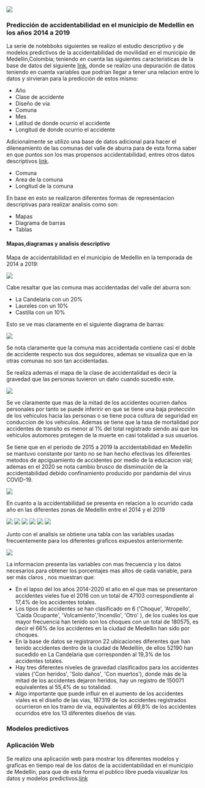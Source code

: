 ![](https://unal.edu.co/typo3conf/ext/unal_skin_default/Resources/Public/images/escudoUnal_black.png)
### Predicción de accidentabilidad en el municipio de Medellin en los años 2014 a 2019

La serie de notebboks siguientes se realizo el estudio descriptivo y de modelos predictivos de la accidentabilidad de movilidad en el municipio de Medellin,Colombia; teniendo en cuenta las siguientes caracteristicas de la base de datos del siguiente [link](http://medata.gov.co/dataset/incidentes-viales), donde se realizo una depuración de datos teniendo en cuenta variables que podrian llegar a tener una relacion entre lo datos y sirvieran para la predicción de estos mismo:

- Año 
- Clase de accidente
- Diseño de via
- Comuna
- Mes
- Latitud de donde ocurrio el accidente
- Longitud de donde ocurrio el accidente

Adicionalmente se utilizo una base de datos adicional para hacer el dileneamiento de las comunas del valle de aburra para de esta forma saber en que puntos son los mas propensos accidentabilidad, entres otros datos descriptivos [link](https://geomedellin-m-medellin.opendata.arcgis.com/datasets/l%C3%ADmite-catastral-de-comunas-y-corregimientos/explore?location=6.268500%2C-75.596100%2C12.09). 

- Comuna
- Area de la comuna
- Longitud de la comuna

En base en esto se realizaron diferentes formas de representacion descriptivas para realizar analisis como son:
- Mapas
- Diagrama de barras 
- Tablas

#### Mapas,diagramas y analisis descriptivo 

Mapa de accidentabilidad en el municipio de Medellin en la temporada de 2014 a 2019:

![](https://github.com/Universidad-Nacional-TAE/Primer-trabajo-TAE/blob/main/Images/MapaMedellinComunas.png)

Cabe resaltar que las comuna mas accidentadas del valle del aburra son:
 - La Candelaria con un 20%
 - Laureles con un 10%
 - Castilla con un 10%
 
 Esto se ve mas claramente en el siguiente diagrama de barras:
 
 ![](https://github.com/Universidad-Nacional-TAE/Primer-trabajo-TAE/blob/main/Images/NumeroAccidentesMedellin.png)
 
 Se nota claramente que la comuna mas accidentada contiene casi el doble de accidente respecto sus dos seguidores, ademas se visualiza que en la otras comunas no son tan accidentadas.
 
 Se realiza ademas el mapa de la clase de accidentalidad es decir la gravedad que las personas tuvieron un daño cuando sucedio este.
 
 ![](https://github.com/Universidad-Nacional-TAE/Primer-trabajo-TAE/blob/main/Images/ClaseAccidentalidadMedellin.png)
 
 Se ve claramente que mas de la mitad de los accidentes ocurren daños personales por tanto se puede inferirir en que se tiene una baja protección de los vehiculos hacia las personas o se tiene poca cultura de seguridad en conduccion de los vehiculos. Ademas se tiene que la tasa de mortalidad por accidentes de transito es menor al 1% del total registrado siendo asi que los vehiculos automores protegen de la muerte en casi totalidad a sus usuarios.
 
Se tiene que en el periodo de 2015 a 2019 la accidentabilidad en Medellin se mantuvo constante por tanto no se han hecho efectivas los diferentes metodos de apciguamiento de accidentes por medio de la educacion vial; ademas en el 2020 se nota cambio brusco de disminución de la accidentabilidad debido confinamiento producido por pandamia  del virus COVID-19.

![](https://github.com/Universidad-Nacional-TAE/Primer-trabajo-TAE/blob/main/Images/AccidentabilidadA%C3%B1o.png?raw=true)


En cuanto a la accidentabilidad se presenta en relacion a lo ocurrido cada año en las diferentes zonas de Medellin entre el 2014 y el 2019

![](https://github.com/Universidad-Nacional-TAE/Primer-trabajo-TAE/blob/main/Images/2014.jpeg)
![](https://github.com/Universidad-Nacional-TAE/Primer-trabajo-TAE/blob/main/Images/2015.jpeg)
![](https://github.com/Universidad-Nacional-TAE/Primer-trabajo-TAE/blob/main/Images/2016.jpeg)
![](https://github.com/Universidad-Nacional-TAE/Primer-trabajo-TAE/blob/main/Images/2017.jpeg)
![](https://github.com/Universidad-Nacional-TAE/Primer-trabajo-TAE/blob/main/Images/2018.jpeg)
![](https://github.com/Universidad-Nacional-TAE/Primer-trabajo-TAE/blob/main/Images/2019.jpeg)

Junto con el analisis se obtiene una tabla con las variables usadas frecuentemente para los diferentes graficos expuestos anteriormente:

![](https://github.com/Universidad-Nacional-TAE/Primer-trabajo-TAE/blob/main/Images/frecuencia.jpeg)


La informacion presenta las variables con mas frecuencia y los datos necesarios para obtener los porcentajes mas altos de cada variable, para ser más claros , nos muestran que:

- En el lapso del los años 2014-2020 el año en el que mas se presentaron accidentes vieles fue el 2016 con un total de 47103 correspondiente al 17,4% de los accidentes totales.
- Los tipos de accidentes se han clasificado en 6 ('Choque', 'Atropello', 'Caida Ocupante', 'Volcamiento','Incendio', 'Otro' ), de los cuales los que mayor frecuencia han tenido son los choques con un total de 180575, es decir el 66% de los accidentes en la ciudad de Medellin han sido por choques.
- En la base de datos se registraron 22 ubicaciones diferentes que han tenido accidentes dentro de la ciudad de Medelliín, de ellos 52190 han sucedido en La Candelaria que corresponden al 19,3% de los accidentes totales.
- Hay tres diferentes niveles de gravedad clasificados para los accidentes viales ('Con heridos', 'Solo daños', 'Con muertos'), donde más de la mitad de los accidentes dejaron heridos, hay un registro de 150071 equivalentes al 55,4% de su totalidad.
- Algo importante que puede influir en el aumento de los accidentes viales es el diseño de las vias, 187319 de los accidentes registrados ocurrieron en los tramo de via, equivalentes al 69,8% de los accidentes ocurridos etre los 13 diferentes diseños de vias.

### Modelos predictivos

### Aplicación Web 

Se realizo una aplicación web para mostrar los diferentes modelos y graficas en tiempo real de los datos de la accidentabilidad en el municipio de Medellin, para que de esta forma el publico libre pueda visualizar los datos y modelos predictivos.[link](https://e4r3as.herokuapp.com/)
